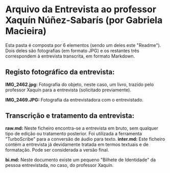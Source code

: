 # Arquivo da Entrevista ao professor Xaquín Núñez-Sabarís (por Gabriela Macieira)
<p>Esta pasta é composta por 6 elementos (sendo um deles este "Readme"). Dois deles são fotografias (em formato JPG) e os restantes três correspondem à entrevista transcrita, em formato Markdown.</p>

## Registo fotográfico da entrevista:
<strong>IMG_2462.jpg:</strong>
Fotografia do objeto, neste caso, um livro, trazido pelo professor Xaquín para a entrevista (solicitado previamente).

<strong>IMG_2469.JPG:</strong>
Fotografia da entrevistadora com o entrevistado.

## Transcrição e tratamento da entrevista:
<strong>raw.md:</strong>
Neste ficheiro encontra-se a entrevista em bruto, sem qualquer tipo de edição ou tratamento posterior. Foi utilizada a ferramenta "TurboScribe" para a conversão de áudio para texto.
<strong>inter.md:</strong>
Este ficheiro contém a entrevista já devidamente tratada em termos textuais e de formatação. Pode ser considerada a versão final.

<strong>bi.md:</strong>
Neste documento existe um pequeno "Bilhete de Identidade" da pessoa entrevistada, no caso, do professor Xaquín. 

